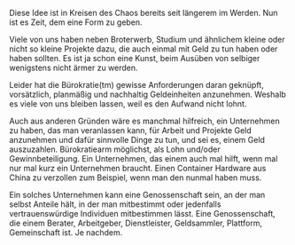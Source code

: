 Diese Idee ist in Kreisen des Chaos bereits seit längerem im Werden. Nun ist es Zeit, dem eine Form zu geben.

Viele von uns haben neben Broterwerb, Studium und ähnlichem kleine oder nicht so kleine Projekte dazu, die auch einmal mit Geld zu tun haben oder haben sollten. Es ist ja schon eine Kunst, beim Ausüben von selbiger wenigstens nicht ärmer zu werden.

Leider hat die Bürokratie(tm) gewisse Anforderungen daran geknüpft, vorsätzlich, planmäßig und nachhaltig Geldeinheiten anzunehmen. Weshalb es viele von uns bleiben lassen, weil es den Aufwand nicht lohnt. 

Auch aus anderen Gründen wäre es manchmal hilfreich, ein Unternehmen zu haben, das man veranlassen kann, für Arbeit und Projekte Geld anzunehmen und dafür sinnvolle Dinge zu tun, und sei es, einem Geld auszuzahlen. Bürokratiearm möglichst, als Lohn und/oder Gewinnbeteiligung. Ein Unternehmen, das einem auch mal hilft, wenn mal nur mal kurz ein Unternehmen braucht. Einen Container Hardware aus China zu verzollen zum Beispiel, wenn man den nunmal haben muss.

Ein solches Unternehmen kann eine Genossenschaft sein, an der man selbst Anteile hält, in der man mitbestimmt oder jedenfalls vertrauenswürdige Individuen mitbestimmen lässt. Eine Genossenschaft, die einem Berater, Arbeitgeber, Dienstleister, Geldsammler, Plattform, Gemeinschaft ist. Je nachdem.